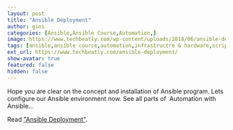 ```yaml
---
layout: post
title: "Ansible Deployment"
author: gini
categories: [Ansible,Ansible Course,Automation,]
image: https://www.techbeatly.com/wp-content/uploads/2018/06/ansible-deployment-1024x576.png
tags: [ansible,ansible course,automation,infrastructre & hardware,scripts,workplace,ansible command,ansible doc,ansible training,]
ext_url: https://www.techbeatly.com/ansible-deployment/
show-avatar: true
featured: false
hidden: false
---
```


Hope you are clear on the concept and installation of Ansible program. Lets configure our Ansible environment now. See all parts of  Automation with Ansible...

Read ["Ansible Deployment"](https://www.techbeatly.com/ansible-deployment/).